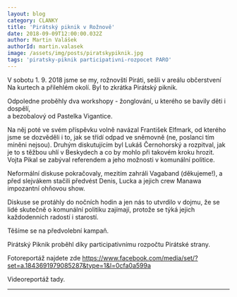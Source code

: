 ```yaml
---
layout: blog
category: CLANKY
title: 'Pirátský piknik v Rožnově'
date: 2018-09-09T12:00:00.032Z
author: Martin Valášek
authorId: martin.valasek
image: /assets/img/posts/piratskypiknik.jpg
tags: 'piratsky-piknik participativni-rozpocet PARO'
---
```

V sobotu 1. 9. 2018 jsme se my, rožnovští Piráti, sešli v areálu občerstvení Na kurtech a přilehlém okolí. 
Byl to zkrátka Pirátský piknik. 

Odpoledne proběhly dva workshopy - žonglování, u kterého se bavily děti i dospělí,  
a bezobalový od Pastelka Vigantice. 

Na něj poté ve svém příspěvku volně navázal František Elfmark, od kterého jsme se 
dozvěděli i to, jak se třídí odpad ve sněmovně (ne, poslanci tím míněni nejsou). 
Druhým diskutujícím byl Lukáš Černohorský a rozpitval, jak je to s těžbou uhlí v Beskydech a co by mohlo při 
takovém kroku hrozit. Vojta Pikal se zabýval referendem a jeho možnosti v komunální politice. 

Neformální diskuse pokračovaly, mezitím zahráli Vagaband (děkujeme!), a před slejvákem stačili předvést Denis, 
Lucka a jejich crew Manawa impozantní ohňovou show. 

Diskuse se protáhly do nočních hodin a jen nás to utvrdilo v dojmu, 
že se lidé skutečně o komunální politiku zajímají, protože se týká jejich každodenních radostí i starostí. 

Těšíme se na předvolební kampaň.

Pirátský Piknik proběhl díky participativnímu rozpočtu Pirátské strany.

Fotoreportáž najdete zde https://www.facebook.com/media/set/?set=a.1843691979085287&type=1&l=0cfa0a599a

Videoreportáž tady.

- - -
